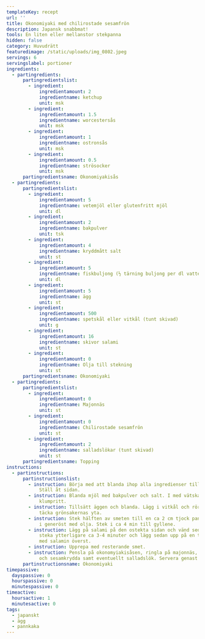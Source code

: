 ```yaml
---
templateKey: recept
url: ''
title: Okonomiyaki med chilirostade sesamfrön
description: Japansk snabbmat!
tools: En liten eller mellanstor stekpanna
hidden: false
category: Huvudrätt
featuredimage: /static/uploads/img_0802.jpeg
servings: 6
servingslabel: portioner
ingredients:
  - partingredients:
      partingredientslist:
        - ingredient:
            ingredientamount: 2
            ingredientname: ketchup
            unit: msk
        - ingredient:
            ingredientamount: 1.5
            ingredientname: worcestersås
            unit: msk
        - ingredient:
            ingredientamount: 1
            ingredientname: ostronsås
            unit: msk
        - ingredient:
            ingredientamount: 0.5
            ingredientname: strösocker
            unit: msk
      partingredientsname: Okonomiyakisås
  - partingredients:
      partingredientslist:
        - ingredient:
            ingredientamount: 5
            ingredientname: vetemjöl eller glutenfritt mjöl
            unit: dl
        - ingredient:
            ingredientamount: 2
            ingredientname: bakpulver
            unit: tsk
        - ingredient:
            ingredientamount: 4
            ingredientname: kryddmått salt
            unit: st
        - ingredient:
            ingredientamount: 5
            ingredientname: fiskbuljong (½ tärning buljong per dl vatten)
            unit: dl
        - ingredient:
            ingredientamount: 5
            ingredientname: ägg
            unit: st
        - ingredient:
            ingredientamount: 500
            ingredientname: spetskål eller vitkål (tunt skivad)
            unit: g
        - ingredient:
            ingredientamount: 16
            ingredientname: skivor salami
            unit: st
        - ingredient:
            ingredientamount: 0
            ingredientname: Olja till stekning
            unit: st
      partingredientsname: Okonomiyaki
  - partingredients:
      partingredientslist:
        - ingredient:
            ingredientamount: 0
            ingredientname: Majonnäs
            unit: st
        - ingredient:
            ingredientamount: 0
            ingredientname: Chilirostade sesamfrön
            unit: st
        - ingredient:
            ingredientamount: 2
            ingredientname: salladslökar (tunt skivad)
            unit: st
      partingredientsname: Topping
instructions:
  - partinstructions:
      partinstructionslist:
        - instruction: Börja med att blanda ihop alla ingredienser till okonomyakisåsen.
            Ställ åt sidan.
        - instruction: Blanda mjöl med bakpulver och salt. I med vätskan och vispa till
            klumpritt.
        - instruction: Tillsätt äggen och blanda. Lägg i vitkål och rör om. Smeten ska
            täcka grönsakernas yta.
        - instruction: Stek hälften av smeten till en ca 2 cm tjock pannkaka på medelvärme
            i generöst med olja. Stek i ca 4 min till gyllene.
        - instruction: Lägg på salami på den ostekta sidan och vänd sedan pannkakan. Låt
            steka ytterligare ca 3-4 minuter och lägg sedan upp på en tallrik
            med salamin överst.
        - instruction: Upprepa med resterande smet.
        - instruction: Pensla på okonomyiakisåsen, ringla på majonnäs, strö över chili-
            och sesamkrydda samt eventuellt salladslök. Servera genast!
      partinstructionsname: Okonomiyaki
timepassive:
  dayspassive: 0
  hourspassive: 0
  minutespassive: 0
timeactive:
  hoursactive: 1
  minutesactive: 0
tags:
  - japanskt
  - ägg
  - pannkaka
---
```


